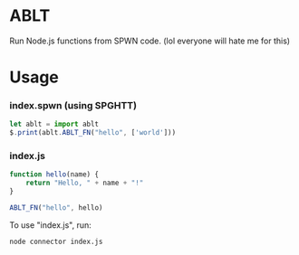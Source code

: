 # ABLT
Run Node.js functions from SPWN code. (lol everyone will hate me for this)

# Usage
### index.spwn (using SPGHTT)
```ts
let ablt = import ablt
$.print(ablt.ABLT_FN("hello", ['world']))
```
### index.js
```js
function hello(name) {
	return "Hello, " + name + "!"
}

ABLT_FN("hello", hello)
```
To use "index.js", run:
```
node connector index.js
```
